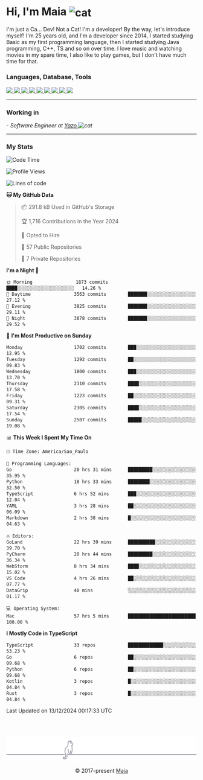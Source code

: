 <h1 align="left">Hi, I'm Maia 
<img src="https://emojis.slackmojis.com/emojis/images/1643509834/36299/black-cat.gif?1643509834" width="50" height="60" align="center"  alt="cat"/>
</h1>

I'm just a Ca... Dev! Not a Cat! I'm a developer! By the way, let's introduce myself!
I'm 25 years old, and I'm a developer since 2014, I started studying Basic as my first programming
language, then I started studying Java programming, C++, TS and so on over time.
I love music and watching movies in my spare time, I also like to play games, but I don't have much time for that.

<h3 align="left">Languages, Database, Tools</h3>
<p>
  <a href="https://www.typescriptlang.org">
    <img src="https://skillicons.dev/icons?i=ts" />
  </a>
  <a href="https://go.dev">
    <img src="https://skillicons.dev/icons?i=go" />
  </a>
  <a href="https://www.python.org">
    <img src="https://skillicons.dev/icons?i=python" />
  </a>
  <a href="https://gradle.org">
    <img src="https://skillicons.dev/icons?i=gradle" />
  </a>
  <a href="https://redis.io">
    <img src="https://skillicons.dev/icons?i=redis" />
  </a>
  <a href="https://www.mongodb.com">
    <img src="https://skillicons.dev/icons?i=mongodb" />
  </a>
  <a href="https://nodejs.org">
    <img src="https://skillicons.dev/icons?i=nodejs" />
  </a>
  <a href="https://www.javascript.com">
    <img src="https://skillicons.dev/icons?i=js" />
  </a>
  <a href="https://www.docker.com">
    <img src="https://skillicons.dev/icons?i=docker" />
  </a>
</p>

<hr/>

<h3>Working in</h3>

<p><em> - Software Engineer at <a href="[https://pdasolucoes.com.br](https://yazo.com.br/)">Yazo
</a><img src="https://media.giphy.com/media/WUlplcMpOCEmTGBtBW/giphy.gif" width="30" alt="cat"> 
</em></p>

<hr/>

### My Stats

<!--START_SECTION:waka-->
![Code Time](http://img.shields.io/badge/Code%20Time-4%2C960%20hrs%2054%20mins-blue)

![Profile Views](http://img.shields.io/badge/Profile%20Views-9-blue)

![Lines of code](https://img.shields.io/badge/From%20Hello%20World%20I%27ve%20Written-4.4%20million%20lines%20of%20code-blue)

**🐱 My GitHub Data** 

> 📦 291.8 kB Used in GitHub's Storage 
 > 
> 🏆 1,716 Contributions in the Year 2024
 > 
> 💼 Opted to Hire
 > 
> 📜 57 Public Repositories 
 > 
> 🔑 7 Private Repositories 
 > 
**I'm a Night 🦉** 

```text
🌞 Morning                1873 commits        ████░░░░░░░░░░░░░░░░░░░░░   14.26 % 
🌆 Daytime                3563 commits        ███████░░░░░░░░░░░░░░░░░░   27.12 % 
🌃 Evening                3825 commits        ███████░░░░░░░░░░░░░░░░░░   29.11 % 
🌙 Night                  3878 commits        ███████░░░░░░░░░░░░░░░░░░   29.52 % 
```
📅 **I'm Most Productive on Sunday** 

```text
Monday                   1702 commits        ███░░░░░░░░░░░░░░░░░░░░░░   12.95 % 
Tuesday                  1292 commits        ██░░░░░░░░░░░░░░░░░░░░░░░   09.83 % 
Wednesday                1800 commits        ███░░░░░░░░░░░░░░░░░░░░░░   13.70 % 
Thursday                 2310 commits        ████░░░░░░░░░░░░░░░░░░░░░   17.58 % 
Friday                   1223 commits        ██░░░░░░░░░░░░░░░░░░░░░░░   09.31 % 
Saturday                 2305 commits        ████░░░░░░░░░░░░░░░░░░░░░   17.54 % 
Sunday                   2507 commits        █████░░░░░░░░░░░░░░░░░░░░   19.08 % 
```


📊 **This Week I Spent My Time On** 

```text
🕑︎ Time Zone: America/Sao_Paulo

💬 Programming Languages: 
Go                       20 hrs 31 mins      █████████░░░░░░░░░░░░░░░░   35.95 % 
Python                   18 hrs 33 mins      ████████░░░░░░░░░░░░░░░░░   32.50 % 
TypeScript               6 hrs 52 mins       ███░░░░░░░░░░░░░░░░░░░░░░   12.04 % 
YAML                     3 hrs 28 mins       ██░░░░░░░░░░░░░░░░░░░░░░░   06.09 % 
Markdown                 2 hrs 38 mins       █░░░░░░░░░░░░░░░░░░░░░░░░   04.63 % 

🔥 Editors: 
GoLand                   22 hrs 39 mins      ██████████░░░░░░░░░░░░░░░   39.70 % 
PyCharm                  20 hrs 44 mins      █████████░░░░░░░░░░░░░░░░   36.34 % 
WebStorm                 8 hrs 34 mins       ████░░░░░░░░░░░░░░░░░░░░░   15.02 % 
VS Code                  4 hrs 26 mins       ██░░░░░░░░░░░░░░░░░░░░░░░   07.77 % 
DataGrip                 40 mins             ░░░░░░░░░░░░░░░░░░░░░░░░░   01.17 % 

💻 Operating System: 
Mac                      57 hrs 5 mins       █████████████████████████   100.00 % 
```

**I Mostly Code in TypeScript** 

```text
TypeScript               33 repos            █████████████░░░░░░░░░░░░   53.23 % 
Go                       6 repos             ██░░░░░░░░░░░░░░░░░░░░░░░   09.68 % 
Python                   6 repos             ██░░░░░░░░░░░░░░░░░░░░░░░   09.68 % 
Kotlin                   3 repos             █░░░░░░░░░░░░░░░░░░░░░░░░   04.84 % 
Rust                     3 repos             █░░░░░░░░░░░░░░░░░░░░░░░░   04.84 % 
```




 Last Updated on 13/12/2024 00:17:33 UTC
<!--END_SECTION:waka-->


<br/>
<br/>

<p align="center"><img src="https://raw.githubusercontent.com/gabrielmaialva33/gabrielmaialva33/master/assets/gray0_ctp_on_line.svg?sanitize=true" /></p>
<p align="center">&copy; 2017-present <a href="https://github.com/gabrielmaialva33/" target="_blank">Maia</a>
